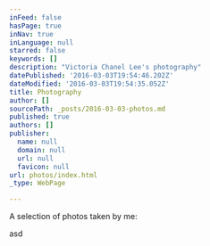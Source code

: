 ```yaml
---
inFeed: false
hasPage: true
inNav: true
inLanguage: null
starred: false
keywords: []
description: "Victoria Chanel Lee's photography"
datePublished: '2016-03-03T19:54:46.202Z'
dateModified: '2016-03-03T19:54:35.052Z'
title: Photography
author: []
sourcePath: _posts/2016-03-03-photos.md
published: true
authors: []
publisher:
  name: null
  domain: null
  url: null
  favicon: null
url: photos/index.html
_type: WebPage

---
```

A selection of photos taken by me:

asd